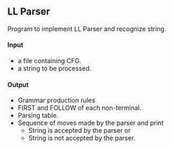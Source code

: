 ## LL Parser
Program to implement LL Parser and recognize string.

#### Input
- a file containing CFG.
- a string to be processed.

#### Output
- Grammar production rules
- FIRST and FOLLOW of each non-terminal.
- Parsing table.
- Sequence of moves made by the parser and print
    - String is accepted by the parser or
    - String is not accepted by the parser.
